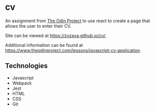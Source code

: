 # cv
An assignment from [The Odin Project](https://www.theodinproject.com/) to use react to create a page that allows the user to enter their CV.

Site can be viewed at https://zyzaya.github.io/cv/.

Additional information can be found at https://www.theodinproject.com/lessons/javascript-cv-application.

## Technologies
- Javascript
- Webpack
- Jest
- HTML
- CSS
- Git